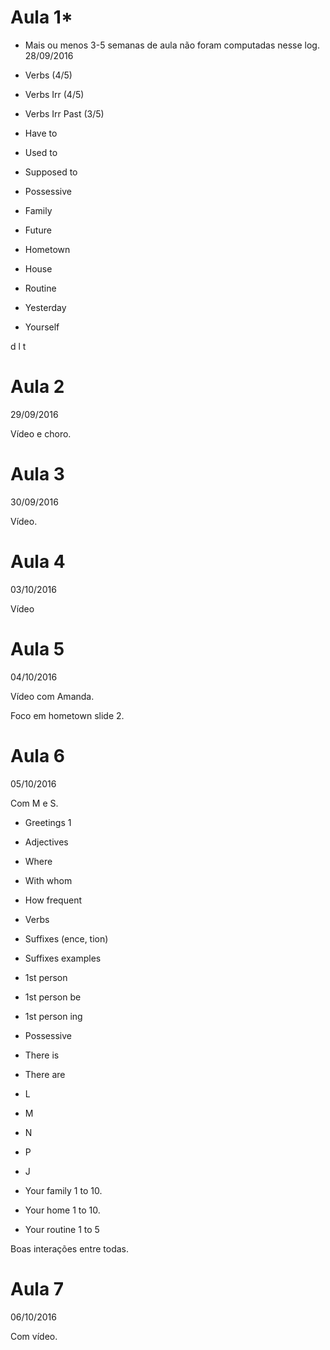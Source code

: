 # Aula 1*
* Mais ou menos 3-5 semanas de aula não foram computadas nesse log.
28/09/2016

* Verbs (4/5)
* Verbs Irr (4/5)
* Verbs Irr Past (3/5)

* Have to
* Used to
* Supposed to
* Possessive

* Family
* Future
* Hometown
* House
* Routine
* Yesterday
* Yourself

d
l
t

# Aula 2
29/09/2016

Vídeo e choro.

# Aula 3
30/09/2016

Vídeo.

# Aula 4
03/10/2016

Vídeo

# Aula 5
04/10/2016

Vídeo com Amanda.

Foco em hometown slide 2.

# Aula 6
05/10/2016

Com M e S.

- Greetings 1
- Adjectives
- Where
- With whom
- How frequent
- Verbs

- Suffixes (ence, tion)
- Suffixes examples

- 1st person
- 1st person be
- 1st person ing

- Possessive
- There is
- There are

- L
- M
- N
- P
- J

- Your family 1 to 10.
- Your home 1 to 10.
- Your routine 1 to 5

Boas interações entre todas.

# Aula 7
06/10/2016

Com vídeo.